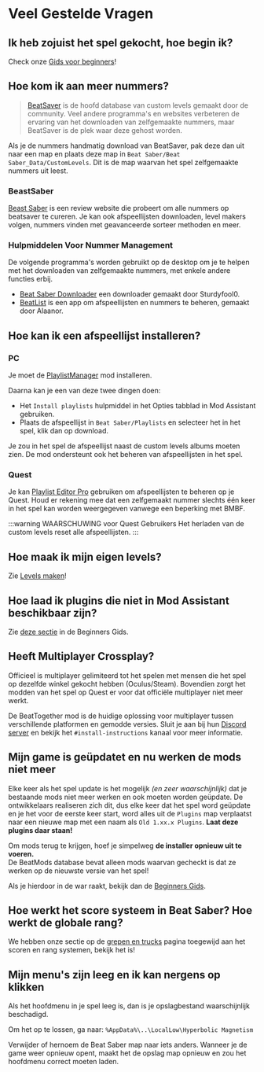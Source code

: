 # Veel Gestelde Vragen

## Ik heb zojuist het spel gekocht, hoe begin ik?
Check onze [Gids voor beginners](/nl/beginners-guide.md)!

## Hoe kom ik aan meer nummers?
> [BeatSaver](https://beatsaver.com) is de hoofd database van custom levels gemaakt door de community. Veel andere programma's en websites verbeteren de ervaring van het downloaden van zelfgemaakte nummers, maar BeatSaver is de plek waar deze gehost worden.

Als je de nummers handmatig download van BeatSaver, pak deze dan uit naar een map en plaats deze map in `Beat Saber/Beat Saber_Data/CustomLevels`. Dit is de map waarvan het spel zelfgemaakte nummers uit leest.

### BeastSaber
[Beast Saber](https://www.bsaber.com) is een review website die probeert om alle nummers op beatsaver te cureren. Je kan ook afspeellijsten downloaden, level makers volgen, nummers vinden met geavanceerde sorteer methoden en meer.

### Hulpmiddelen Voor Nummer Management
De volgende programma's worden gebruikt op de desktop om je te helpen met het downloaden van zelfgemaakte nummers, met enkele andere functies erbij.

* [Beat Saber Downloader](https://drive.google.com/file/d/1QWedF77hWYbqcigIWa2UcpXlhqGTjwR1/view) een downloader gemaakt door Sturdyfool0.
* [BeatList](https://github.com/Alaanor/beatlist) is een app om afspeellijsten en nummers te beheren, gemaakt door Alaanor.

## Hoe kan ik een afspeellijst installeren?

### PC
Je moet de [PlaylistManager](https://github.com/rithik-b/PlaylistManager/releases/latest) mod installeren.

Daarna kan je een van deze twee dingen doen:

* Het `Install playlists` hulpmiddel in het Opties tabblad in Mod Assistant gebruiken.
* Plaats de afspeellijst in `Beat Saber/Playlists` en selecteer het in het spel, klik dan op download.

Je zou in het spel de afspeellijst naast de custom levels albums moeten zien. De mod ondersteunt ook het beheren van afspeellijsten in het spel.

### Quest
Je kan [Playlist Editor Pro](https://beatsaberquest.com/bmbf/my-tools/playlist-editor-pro/) gebruiken om afspeellijsten te beheren op je Quest. Houd er rekening mee dat een zelfgemaakt nummer slechts één keer in het spel kan worden weergegeven vanwege een beperking met BMBF.

:::warning WAARSCHUWING voor Quest Gebruikers Het herladen van de custom levels reset alle afspeellijsten. :::

## Hoe maak ik mijn eigen levels?
Zie [Levels maken](/nl/mapping/)!

## Hoe laad ik plugins die niet in Mod Assistant beschikbaar zijn?
Zie [deze sectie](/pc-modding.md#manual-installation) in de Beginners Gids.

## Heeft Multiplayer Crossplay?
Officieel is multiplayer gelimiteerd tot het spelen met mensen die het spel op dezelfde winkel gekocht hebben (Oculus/Steam). Bovendien zorgt het modden van het spel op Quest er voor dat officiële multiplayer niet meer werkt.

De BeatTogether mod is de huidige oplossing voor multiplayer tussen verschillende platformen en gemodde versies. Sluit je aan bij hun [Discord server](https://discord.com/invite/gezGrFG4tz) en bekijk het `#install-instructions` kanaal voor meer informatie.

## Mijn game is geüpdatet en nu werken de mods niet meer
Elke keer als het spel update is het mogelijk *(en zeer waarschijnlijk)* dat je bestaande mods niet meer werken en ook moeten worden geüpdate. De ontwikkelaars realiseren zich dit, dus elke keer dat het spel word geüpdate en je het voor de eerste keer start, word alles uit de `Plugins` map verplaatst naar een nieuwe map met een naam als `Old 1.xx.x Plugins`. **Laat deze plugins daar staan!**

Om mods terug te krijgen, hoef je simpelweg **de installer opnieuw uit te voeren.**  
De BeatMods database bevat alleen mods waarvan gecheckt is dat ze werken op de nieuwste versie van het spel!

Als je hierdoor in de war raakt, bekijk dan de [Beginners Gids](/beginners-guide.md).

## Hoe werkt het score systeem in Beat Saber? Hoe werkt de globale rang?
We hebben onze sectie op de [grepen en trucks](/grips-and-tricks.md) pagina toegewijd aan het scoren en rang systemen, bekijk het is!

## Mijn menu's zijn leeg en ik kan nergens op klikken
Als het hoofdmenu in je spel leeg is, dan is je opslagbestand waarschijnlijk beschadigd.

Om het op te lossen, ga naar: `%AppData%\..\LocalLow\Hyperbolic Magnetism`

Verwijder of hernoem de Beat Saber map naar iets anders. Wanneer je de game weer opnieuw opent, maakt het de opslag map opnieuw en zou het hoofdmenu correct moeten laden.
